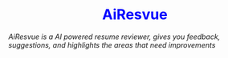 <h1 align="center" style="color: blue;">AiResvue</h1>
<em>AiResvue is a AI powered resume reviewer, gives you feedback, suggestions, and highlights the areas that need improvements</em>
